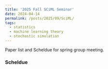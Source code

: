 ```yaml
---
title: '2025 Fall SCiML Seminar'
date: 2024-04-14
permalink: /posts/2025/09/SciML/
tags:
  - statistics
  - machine learning theory
  - stochastic simulation
---
```


Paper list and Scheldue for spring group meeting.

### Scheldue
